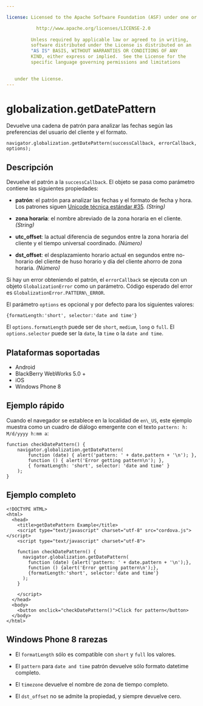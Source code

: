 ```yaml
---

license: Licensed to the Apache Software Foundation (ASF) under one or more contributor license agreements. See the NOTICE file distributed with this work for additional information regarding copyright ownership. The ASF licenses this file to you under the Apache License, Version 2.0 (the "License"); you may not use this file except in compliance with the License. You may obtain a copy of the License at

           http://www.apache.org/licenses/LICENSE-2.0
    
         Unless required by applicable law or agreed to in writing,
         software distributed under the License is distributed on an
         "AS IS" BASIS, WITHOUT WARRANTIES OR CONDITIONS OF ANY
         KIND, either express or implied.  See the License for the
         specific language governing permissions and limitations
    

   under the License.
---
```


# globalization.getDatePattern

Devuelve una cadena de patrón para analizar las fechas según las preferencias del usuario del cliente y el formato.

    navigator.globalization.getDatePattern(successCallback, errorCallback, options);
    

## Descripción

Devuelve el patrón a la `successCallback`. El objeto se pasa como parámetro contiene las siguientes propiedades:

*   **patrón**: el patrón para analizar las fechas y el formato de fecha y hora. Los patrones siguen [Unicode técnica estándar #35][1]. *(String)*

*   **zona horaria**: el nombre abreviado de la zona horaria en el cliente. *(String)*

*   **utc_offset**: la actual diferencia de segundos entre la zona horaria del cliente y el tiempo universal coordinado. *(Número)*

*   **dst_offset**: el desplazamiento horario actual en segundos entre no-horario del cliente de huso horario y día del cliente ahorro de zona horaria. *(Número)*

 [1]: http://unicode.org/reports/tr35/tr35-4.html

Si hay un error obteniendo el patrón, el `errorCallback` se ejecuta con un objeto `GlobalizationError` como un parámetro. Código esperado del error es `GlobalizationError.PATTERN\_ERROR`.

El parámetro `options` es opcional y por defecto para los siguientes valores:

    {formatLength:'short', selector:'date and time'}
    

El `options.formatLength` puede ser de `short`, `medium`, `long` o `full`. El `options.selector` puede ser la `date`, la `time` o la `date and time`.

## Plataformas soportadas

*   Android
*   BlackBerry WebWorks 5.0 +
*   iOS
*   Windows Phone 8

## Ejemplo rápido

Cuando el navegador se establece en la localidad de `en\_US`, este ejemplo muestra como un cuadro de diálogo emergente con el texto `pattern: h: M/d/yyyy h:mm a`:

    function checkDatePattern() {
        navigator.globalization.getDatePattern(
            function (date) { alert('pattern: ' + date.pattern + '\n'); },
            function () { alert('Error getting pattern\n'); },
            { formatLength: 'short', selector: 'date and time' }
        );
    }
    

## Ejemplo completo

    <!DOCTYPE HTML>
    <html>
      <head>
        <title>getDatePattern Example</title>
        <script type="text/javascript" charset="utf-8" src="cordova.js"></script>
        <script type="text/javascript" charset="utf-8">
    
        function checkDatePattern() {
          navigator.globalization.getDatePattern(
            function (date) {alert('pattern: ' + date.pattern + '\n');},
            function () {alert('Error getting pattern\n');},
            {formatLength:'short', selector:'date and time'}
          );
        }
    
        </script>
      </head>
      <body>
        <button onclick="checkDatePattern()">Click for pattern</button>
      </body>
    </html>
    

## Windows Phone 8 rarezas

*   El `formatLength` sólo es compatible con `short` y `full` los valores.

*   El `pattern` para `date and time` patrón devuelve sólo formato datetime completo.

*   El `timezone` devuelve el nombre de zona de tiempo completo.

*   El `dst_offset` no se admite la propiedad, y siempre devuelve cero.